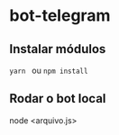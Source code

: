 # bot-telegram

## Instalar módulos
`yarn
`
ou
`
npm install
`
## Rodar o bot local
node <arquivo.js>